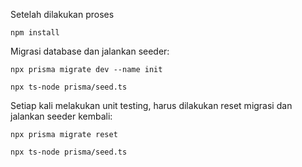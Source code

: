 Setelah dilakukan proses

```
npm install
```

Migrasi database dan jalankan seeder:

`npx prisma migrate dev --name init `

`npx ts-node prisma/seed.ts `

Setiap kali melakukan unit testing, harus dilakukan reset migrasi dan jalankan seeder kembali:

`npx prisma migrate reset`

`npx ts-node prisma/seed.ts `

